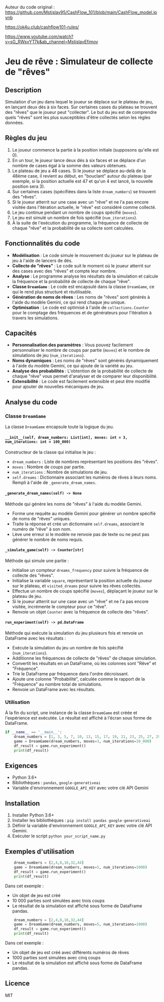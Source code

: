 Auteur du code original :
https://github.com/Mstislav95/CashFlow_101/blob/main/CashFlow_model.ipynb

https://ok4u.club/cashflow101-rules/

https://www.youtube.com/watch?v=sG_RWsvYT7k&ab_channel=MstislavEfimov


# Jeu de rêve : Simulateur de collecte de "rêves"

## Description

Simulation d'un jeu dans lequel le joueur se déplace sur le plateau de jeu, en lançant deux dés à six faces.
Sur certaines cases du plateau se trouvent des "rêves" que le joueur peut "collecter".
Le but du jeu est de comprendre quels "rêves" sont les plus susceptibles d'être collectés selon les règles données.

## Règles du jeu

1.  Le joueur commence la partie à la position initiale (supposons qu'elle est 0).
2.  En un tour, le joueur lance deux dés à six faces et se déplace d'un nombre de cases égal à la somme des valeurs obtenues.
3.  Le plateau de jeu a 48 cases. Si le joueur se déplace au-delà de la 48ème case, il revient au début, en "bouclant" autour du plateau (par exemple, si la position actuelle est 47 et qu'un 4 est lancé, la nouvelle position sera 3).
4.  Sur certaines cases (spécifiées dans la liste `dream_numbers`) se trouvent des "rêves".
5.  Si le joueur atterrit sur une case avec un "rêve" et ne l'a pas encore visitée dans l'itération actuelle, le "rêve" est considéré comme collecté.
6.  Le jeu continue pendant un nombre de coups spécifié (`moves`).
7.  Le jeu est simulé un nombre de fois spécifié (`num_iterations`).
8.  À la suite de l'exécution du programme, la fréquence de collecte de chaque "rêve" et la probabilité de sa collecte sont calculées.

## Fonctionnalités du code

*   **Modélisation** : Le code simule le mouvement du joueur sur le plateau de jeu à l'aide de lancers de dés.
*   **Collecte de "rêves"** : Le code suit le moment où le joueur atterrit sur des cases avec des "rêves" et compte leur nombre.
*   **Analyse** : Le programme analyse les résultats de la simulation et calcule la fréquence et la probabilité de collecte de chaque "rêve".
*   **Classe `DreamGame`** : Le code est encapsulé dans la classe `DreamGame`, ce qui le rend plus structuré et réutilisable.
*   **Génération de noms de rêves** : Les noms de "rêves" sont générés à l'aide du modèle Gemini, ce qui rend chaque jeu unique.
*   **Optimisation** : Le code est optimisé à l'aide de `collections.Counter` pour le comptage des fréquences et de générateurs pour l'itération à travers les simulations.

## Capacités

*   **Personnalisation des paramètres** : Vous pouvez facilement personnaliser le nombre de coups par partie (`moves`) et le nombre de simulations de jeu (`num_iterations`).
*   **Noms dynamiques** : Les noms de "rêves" sont générés dynamiquement à l'aide du modèle Gemini, ce qui ajoute de la variété au jeu.
*   **Analyse des probabilités** : L'obtention de la probabilité de collecte de chaque "rêve" vous permet d'analyser et de comparer leur disponibilité.
*   **Extensibilité** : Le code est facilement extensible et peut être modifié pour ajouter de nouvelles mécaniques de jeu.

## Analyse du code

### Classe `DreamGame`

La classe `DreamGame` encapsule toute la logique du jeu.

#### `__init__(self, dream_numbers: List[int], moves: int = 3, num_iterations: int = 100_000)`

Constructeur de la classe qui initialise le jeu :

*   `dream_numbers` : Liste de nombres représentant les positions des "rêves".
*   `moves` : Nombre de coups par partie.
*   `num_iterations` : Nombre de simulations de jeu.
*   `self.dreams` : Dictionnaire associant les numéros de rêves à leurs noms. Rempli à l'aide de `_generate_dream_names`.

#### `_generate_dream_names(self) -> None`

Méthode qui génère les noms de "rêves" à l'aide du modèle Gemini.

*   Forme une requête au modèle Gemini pour générer un nombre spécifié de noms de "rêves" uniques.
*   Traite la réponse et crée un dictionnaire `self.dreams`, associant le numéro de "rêve" à son nom.
*   Lève une erreur si le modèle ne renvoie pas de texte ou ne peut pas générer le nombre de noms requis.

#### `_simulate_game(self) -> Counter[str]`

Méthode qui simule une partie :

*   Initialise un compteur `dreams_frequency` pour suivre la fréquence de collecte des "rêves".
*   Initialise la variable `square`, représentant la position actuelle du joueur sur le plateau, et `visited_dreams` pour suivre les rêves collectés.
*   Effectue un nombre de coups spécifié (`moves`), déplaçant le joueur sur le plateau de jeu.
*   Si le joueur atterrit sur une case avec un "rêve" et ne l'a pas encore visitée, incrémente le compteur pour ce "rêve".
*   Renvoie un objet `Counter` avec la fréquence de collecte des "rêves".

#### `run_experiment(self) -> pd.DataFrame`

Méthode qui exécute la simulation du jeu plusieurs fois et renvoie un DataFrame avec les résultats :

*   Exécute la simulation du jeu un nombre de fois spécifié (`num_iterations`).
*   Additionne les fréquences de collecte de "rêves" de chaque simulation.
*   Convertit les résultats en un DataFrame, où les colonnes sont "Rêve" et "Fréquence".
*   Trie le DataFrame par fréquence dans l'ordre décroissant.
*   Ajoute une colonne "Probabilité", calculée comme le rapport de la "Fréquence" au nombre total de simulations.
*   Renvoie un DataFrame avec les résultats.

### Utilisation

À la fin du script, une instance de la classe `DreamGame` est créée et l'expérience est exécutée. Le résultat est affiché à l'écran sous forme de DataFrame.

```python
if __name__ == '__main__':
    dream_numbers = [1, 3, 5, 7, 10, 13, 15, 17, 19, 21, 23, 25, 27, 29, 31, 33, 35, 37, 39, 41, 43, 45, 47]
    game = DreamGame(dream_numbers, moves=3, num_iterations=10_000)
    df_result = game.run_experiment()
    print(df_result)
```

## Exigences

*   Python 3.6+
*   Bibliothèques : `pandas`, `google-generativeai`
*   Variable d'environnement `GOOGLE_API_KEY` avec votre clé API Gemini

## Installation

1.  Installer Python 3.6+
2.  Installer les bibliothèques : `pip install pandas google-generativeai`
3.  Définir la variable d'environnement `GOOGLE_API_KEY` avec votre clé API Gemini.
4.  Exécuter le script `python your_script_name.py`

## Exemples d'utilisation
```python
    dream_numbers = [2,4,8,16,32,44]
    game = DreamGame(dream_numbers, moves=5, num_iterations=1000)
    df_result = game.run_experiment()
    print(df_result)
```
Dans cet exemple : 
 * Un objet de jeu est créé
 * 10 000 parties sont simulées avec trois coups
 * Le résultat de la simulation est affiché sous forme de DataFrame pandas.

```python
    dream_numbers = [2,4,8,16,32,44]
    game = DreamGame(dream_numbers, moves=5, num_iterations=1000)
    df_result = game.run_experiment()
    print(df_result)
```
Dans cet exemple : 
 * Un objet de jeu est créé avec différents numéros de rêves
 * 1000 parties sont simulées avec cinq coups
 * Le résultat de la simulation est affiché sous forme de DataFrame pandas.

## Licence

MIT
